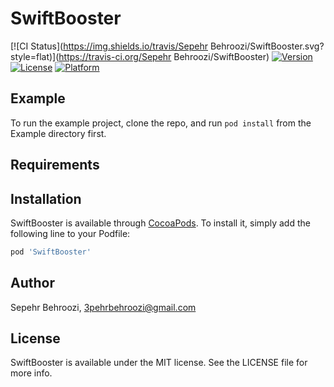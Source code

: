 # SwiftBooster

[![CI Status](https://img.shields.io/travis/Sepehr  Behroozi/SwiftBooster.svg?style=flat)](https://travis-ci.org/Sepehr  Behroozi/SwiftBooster)
[![Version](https://img.shields.io/cocoapods/v/SwiftBooster.svg?style=flat)](https://cocoapods.org/pods/SwiftBooster)
[![License](https://img.shields.io/cocoapods/l/SwiftBooster.svg?style=flat)](https://cocoapods.org/pods/SwiftBooster)
[![Platform](https://img.shields.io/cocoapods/p/SwiftBooster.svg?style=flat)](https://cocoapods.org/pods/SwiftBooster)

## Example

To run the example project, clone the repo, and run `pod install` from the Example directory first.

## Requirements

## Installation

SwiftBooster is available through [CocoaPods](https://cocoapods.org). To install
it, simply add the following line to your Podfile:

```ruby
pod 'SwiftBooster'
```

## Author

Sepehr  Behroozi, 3pehrbehroozi@gmail.com

## License

SwiftBooster is available under the MIT license. See the LICENSE file for more info.
